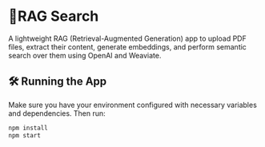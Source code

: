 # 🚀RAG Search

A lightweight RAG (Retrieval-Augmented Generation) app to upload PDF files, extract their content, generate embeddings, and perform semantic search over them using OpenAI and Weaviate.

## 🛠️ Running the App

Make sure you have your environment configured with necessary variables and dependencies. Then run:

```bash
npm install
npm start
